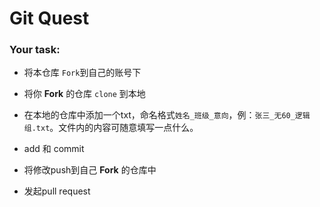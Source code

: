 # Git Quest 

### Your task:
* 将本仓库 ``Fork``到自己的账号下

* 将你 **Fork** 的仓库 ``clone`` 到本地

* 在本地的仓库中添加一个txt，命名格式``姓名_班级_意向``，例：``张三_无60_逻辑组.txt``。文件内的内容可随意填写一点什么。

* add 和 commit

* 将修改push到自己 **Fork** 的仓库中

* 发起pull request
